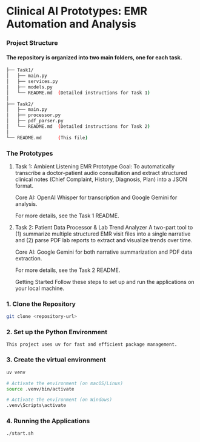 # Clinical AI Prototypes: EMR Automation and Analysis

### Project Structure
#### The repository is organized into two main folders, one for each task.

```bash
├── Task1/
│   ├── main.py
│   ├── services.py
│   ├── models.py
│   └── README.md  (Detailed instructions for Task 1)
│
├── Task2/
│   ├── main.py
│   ├── processor.py
│   ├── pdf_parser.py
│   └── README.md  (Detailed instructions for Task 2)
│
└── README.md      (This file)
```


### The Prototypes
1. Task 1: Ambient Listening EMR Prototype
    Goal: To automatically transcribe a doctor-patient audio consultation and extract structured clinical notes (Chief Complaint, History, Diagnosis, Plan) into a JSON format.

    Core AI: OpenAI Whisper for transcription and Google Gemini for analysis.

    For more details, see the Task 1 README.

2. Task 2: Patient Data Processor & Lab Trend Analyzer
    A two-part tool to (1) summarize multiple structured EMR visit files into a single narrative and (2) parse PDF lab reports to extract and visualize trends over time.

    Core AI: Google Gemini for both narrative summarization and PDF data extraction.

    For more details, see the Task 2 README.

    Getting Started
    Follow these steps to set up and run the applications on your local machine.



### 1. Clone the Repository
```bash
git clone <repository-url>
```

### 2. Set up the Python Environment
```
This project uses uv for fast and efficient package management.
```

### 3. Create the virtual environment
```bash
uv venv

# Activate the environment (on macOS/Linux)
source .venv/bin/activate

# Activate the environment (on Windows)
.venv\Scripts\activate
```

### 4. Running the Applications
```bash
./start.sh
```